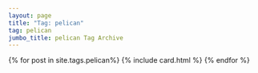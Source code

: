 ```yaml
---
layout: page
title: "Tag: pelican"
tag: pelican
jumbo_title: pelican Tag Archive
---
```

<div class="row">
{% for post in site.tags.pelican%}
{% include card.html %}
{% endfor %}
</div>